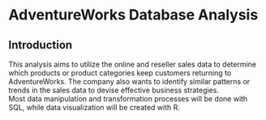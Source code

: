 # AdventureWorks Database Analysis
## Introduction

This analysis aims to utilize the online and reseller sales data to determine which products or product categories keep customers returning to AdventureWorks. The company also wants to identify similar patterns or trends in the sales data to devise effective business strategies.<br/>
Most data manipulation and transformation processes will be done with SQL, while data visualization will be created with R.
